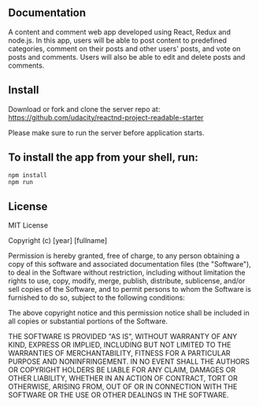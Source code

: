 Documentation
-------------
A content and comment web app developed using React, Redux and node.js. In this app, users will be able to post content to predefined categories, comment on their posts and other users' posts, and vote on posts and comments. Users will also be able to edit and delete posts and comments.

Install
--------
Download or fork and clone the server repo at: https://github.com/udacity/reactnd-project-readable-starter

Please make sure to run the server before application starts.

To install the app from your shell, run:
--------
```
npm install
npm run
```

License
--------
MIT License

Copyright (c) [year] [fullname]

Permission is hereby granted, free of charge, to any person obtaining a copy
of this software and associated documentation files (the "Software"), to deal
in the Software without restriction, including without limitation the rights
to use, copy, modify, merge, publish, distribute, sublicense, and/or sell
copies of the Software, and to permit persons to whom the Software is
furnished to do so, subject to the following conditions:

The above copyright notice and this permission notice shall be included in all
copies or substantial portions of the Software.

THE SOFTWARE IS PROVIDED "AS IS", WITHOUT WARRANTY OF ANY KIND, EXPRESS OR
IMPLIED, INCLUDING BUT NOT LIMITED TO THE WARRANTIES OF MERCHANTABILITY,
FITNESS FOR A PARTICULAR PURPOSE AND NONINFRINGEMENT. IN NO EVENT SHALL THE
AUTHORS OR COPYRIGHT HOLDERS BE LIABLE FOR ANY CLAIM, DAMAGES OR OTHER
LIABILITY, WHETHER IN AN ACTION OF CONTRACT, TORT OR OTHERWISE, ARISING FROM,
OUT OF OR IN CONNECTION WITH THE SOFTWARE OR THE USE OR OTHER DEALINGS IN THE
SOFTWARE.
